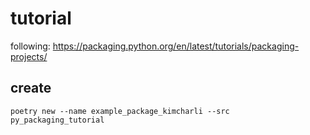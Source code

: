 # tutorial

following: https://packaging.python.org/en/latest/tutorials/packaging-projects/

## create

```
poetry new --name example_package_kimcharli --src py_packaging_tutorial 
```

